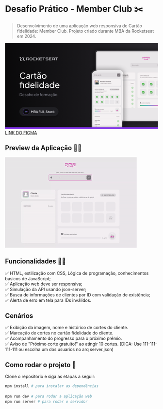 # Desafio Prático - Member Club ✂️
> Desenvolvimento de uma aplicação web responsiva de Cartão fidelidade: Member Club.
Projeto criado durante MBA da Rocketseat em 2024.

![Preview do FIGMA](./docs/figma-cover.png)
[LINK DO FIGMA](https://www.figma.com/community/file/1380913092616830278)


## Preview da Aplicação  👨‍🎨

![Member Club Desktop / Mobile](./docs/Cartao-Fidelidade-Member-Club.gif)

## Funcionalidades 👨‍💼
✅ HTML, estilização com CSS, Lógica de programação, conhecimentos básicos de JavaScript; <br/>
✅ Aplicação web deve ser responsiva; <br/>
✅ Simulação da API usando json-server; <br/>
✅ Busca de informações de clientes por ID com validação de existência; <br/>
✅ Alerta de erro em tela para IDs inválidos.

## Cenários
✅ Exibição da imagem, nome e histórico de cortes do cliente. <br/>
✅ Marcação de cortes no cartão fidelidade do cliente. <br/>
✅ Acompanhamento do progresso para o próximo prêmio. <br/>
✅ Aviso de "Próximo corte gratuito!" ao atingir 10 cortes. (DICA: Use 111-111-111-111 ou escolha um dos usuarios no arq server.json)

## Como rodar o projeto 🚀
Clone o repositorio e siga as etapas a seguir:
```bash
npm install # para instalar as dependências

npm run dev # para rodar a aplicação web
npm run server # para rodar o servidor

```
